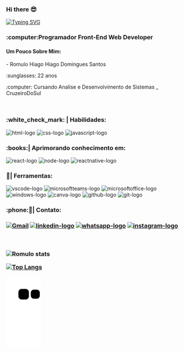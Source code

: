 ### Hi there :sunglasses:
[![Typing SVG](https://readme-typing-svg.herokuapp.com?color=%FF6F9C&lines=Romulo+Hiago+Domingues+Santos)](https://github.com/RomuloHiago)
<h3>:computer:Programador Front-End Web Developer</h3>
<h4> Um Pouco Sobre Mim:</h4>
<p>- Romulo Hiago Hiago Domingues Santos</p>
<p>:sunglasses: 22 anos </p>
<p>:computer: Cursando Analise e Desenvolvimento de Sistemas _ CruzeiroDoSul</p>

<br>
<h3>:white_check_mark: | Habilidades:</h3>
 <img src="https://img.shields.io/badge/HTML5-E34F26?style=for-the-badge&logo=html5&logoColor=white" alt="html-logo">
 <img src="https://img.shields.io/badge/CSS3-1572B6?style=for-the-badge&logo=css3&logoColor=white" alt="css-logo">
 <img src="https://img.shields.io/badge/JavaScript-323330?style=for-the-badge&logo=javascript&logoColor=F7DF1E" alt="javascript-logo"> 
 <br>
 <h3>:books:| Aprimorando conhecimento em:</h3>
 <img src="https://img.shields.io/badge/React-20232A?style=for-the-badge&logo=react&logoColor=61DAFB" alt="react-logo">
 <img src="https://img.shields.io/badge/Node.js-43853D?style=for-the-badge&logo=node.js&logoColor=white" alt="node-logo">
 <img src="https://img.shields.io/badge/React_Native-20232A?style=for-the-badge&logo=react&logoColor=61DAFB" alt="reactnative-logo">

<br>
<h3>💼| Ferramentas:</h3>
<img src="https://img.shields.io/badge/Visual_Studio_Code-0078D4?style=for-the-badge&logo=visual%20studio%20code&logoColor=white" alt="vscode-logo">
<img src="https://img.shields.io/badge/Microsoft_Teams-6264A7?style=for-the-badge&logo=microsoft-teams&logoColor=white" alt="microsoftteams-logo">
<img src="https://img.shields.io/badge/Microsoft_Office-D83B01?style=for-the-badge&logo=microsoft-office&logoColor=white" alt="microsoftoffice-logo">
<img src="https://img.shields.io/badge/Windows-0078D6?style=for-the-badge&logo=windows&logoColor=white" alt="windows-logo">
<img src="https://img.shields.io/badge/Canva-%2300C4CC.svg?&style=for-the-badge&logo=Canva&logoColor=white" alt="canva-logo">
<img src="https://img.shields.io/badge/GitHub-100000?style=for-the-badge&logo=github&logoColor=white" alt="github-logo">
<img src="https://img.shields.io/badge/GIT-E44C30?style=for-the-badge&logo=git&logoColor=white" alt="git-logo">


<br>
 
 <h3>:phone:💬| Contato:<h3>
 <a href="mailto:romulo1099@gmail.com?subject=%5BGitHub%5D%20Acabei%20de%20ver%20o%20seu%20GitHub"><img src="https://camo.githubusercontent.com/d2943ffbe7f2fdcb129e0ba1a50001284494cd25190500f379699fb299b27b50/68747470733a2f2f696d672e736869656c64732e696f2f62616467652f2d476d61696c2d4646303030303f7374796c653d666f722d7468652d6261646765266c6162656c436f6c6f723d464630303030266c6f676f3d676d61696c266c6f676f436f6c6f723d7768697465" alt="Gmail" data-canonical-src="https://img.shields.io/badge/-Gmail-FF0000?style=for-the-badge&amp;labelColor=FF0000&amp;logo=gmail&amp;logoColor=white" style="max-width: 100%;"></a>
<a href="https://www.linkedin.com/in/romulo-santos1099/" rel="nofollow"> <img src="https://img.shields.io/badge/LinkedIn-0077B5?style=for-the-badge&logo=linkedin&logoColor=white" alt="linkedin-logo"><a/>
<a href="https://contate.me/romulohiago" rel="nofollow"> <img src="https://img.shields.io/badge/WhatsApp-25D366?style=for-the-badge&logo=whatsapp&logoColor=white " alt="whatsapp-logo"><a/>
 <a href="https://www.instagram.com/romulo1099/" rel="nofollow"> <img src="https://img.shields.io/badge/Instagram-E4405F?style=for-the-badge&logo=instagram&logoColor=white" alt="instagram-logo"><a/>
 
 <br>
 <br>
 <br>
 
 ![Romulo stats](https://github-readme-stats.vercel.app/api?username=RomuloHiago&show_icons=true&theme=radical)
 
[![Top Langs](https://github-readme-stats.vercel.app/api/top-langs/?username=RomuloHiago)](https://github.com/anuraghazra/github-readme-stats)

  <img src="https://github.com/rafaballerini/rafaballerini/raw/output/github-contribution-grid-snake.svg" alt="Animação de cobra" style="max-width: 100%;">

